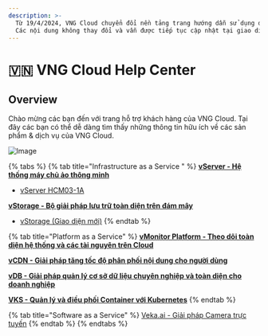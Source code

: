 ```yaml
---
description: >-
  Từ 19/4/2024, VNG Cloud chuyển đổi nền tảng trang hướng dẫn sử dụng dịch vụ.
  Các nội dung không thay đổi và vẫn được tiếp tục cập nhật tại giao diện mới.
---
```


# 🇻🇳 VNG Cloud Help Center

## Overview

Chào mừng các bạn đến với trang hỗ trợ khách hàng của VNG Cloud. Tại đây các bạn có thể dễ dàng tìm thấy những thông tin hữu ích về các sản phẩm & dịch vụ của VNG Cloud.



![Image](https://github.com/vngcloud/docs/blob/main/Vietnamese/.gitbook/assets/315615519_2319394748222909_5836880168315857009_n.jpg?raw=true)



{% tabs %}
{% tab title="Infrastructure as a Service " %}
[**vServer - Hệ thống máy chủ ảo thông minh**](https://docs.vngcloud.vn/vng-cloud-document/vn/vserver)

* [vServer HCM03-1A](https://docs.vngcloud.vn/vng-cloud-document/vn/vserver/compute-hcm03-1a/vserver-la-gi)

[**vStorage - Bộ giải pháp lưu trữ toàn diện trên đám mây**](https://docs.vngcloud.vn/vng-cloud-document/vn/vstorage)

* [vStorage (Giao diện mới)](https://docs.vngcloud.vn/vng-cloud-document/vn/vstorage)
{% endtab %}

{% tab title="Platform as a Service" %}
[**vMonitor Platform - Theo dõi toàn diện hệ thống và các tài nguyên trên Cloud**](https://docs.vngcloud.vn/vng-cloud-document/vn/vmonitor)

[**vCDN - Giải pháp tăng tốc độ phân phối nội dung cho người dùng**](https://docs.vngcloud.vn/vng-cloud-document/vn/vcdn)

[**vDB - Giải pháp quản lý cơ sở dữ liệu chuyên nghiệp và toàn diện cho doanh nghiệp**](https://docs.vngcloud.vn/vng-cloud-document/vn/vdb)

[**VKS - Quản lý và điều phối Container với Kubernetes**](https://docs.vngcloud.vn/vng-cloud-document/vn/vks)
{% endtab %}

{% tab title="Software as a Service" %}
[Veka.ai - Giải pháp Camera trực tuyến](https://help.vcloudcam.vn/#/support-center)
{% endtab %}
{% endtabs %}

